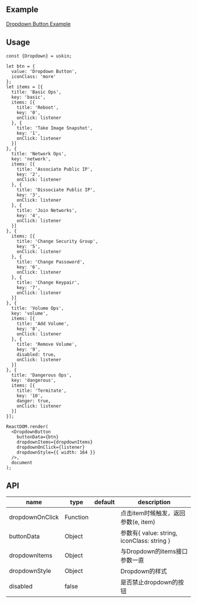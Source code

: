 ## Example
<a href="./dropdown-button.html" target="_blank">Dropdown Button Example</a>

## Usage
```
const {Dropdown} = uskin;

let btn = {
  value: 'Dropdown Button',
  iconClass: 'more'
};
let items = [{
  title: 'Basic Ops',
  key: 'basic',
  items: [{
    title: 'Reboot',
    key: '0',
    onClick: listener
  }, {
    title: 'Take Image Snapshot',
    key: '1',
    onClick: listener
  }]
}, {
  title: 'Network Ops',
  key: 'network',
  items: [{
    title: 'Associate Public IP',
    key: '2',
    onClick: listener
  }, {
    title: 'Dissociate Public IP',
    key: '3',
    onClick: listener
  }, {
    title: 'Join Networks',
    key: '4',
    onClick: listener
  }]
}, {
  items: [{
    title: 'Change Security Group',
    key: '5',
    onClick: listener
  }, {
    title: 'Change Passoword',
    key: '6',
    onClick: listener
  }, {
    title: 'Change Keypair',
    key: '7',
    onClick: listener
  }]
}, {  
  title: 'Volume Ops',
  key: 'volume',
  items: [{
    title: 'Add Volume',
    key: '8',
    onClick: listener
  }, {
    title: 'Remove Volume',
    key: '9',
    disabled: true,
    onClick: listener
  }]
}, {
  title: 'Dangerous Ops',
  key: 'dangerous',
  items: [{
    title: 'Termitate',
    key: '10',
    danger: true,
    onClick: listener
  }]
}];

ReactDOM.render(
  <DropdownButton
    buttonData={btn}
    dropdownItems={dropdownItems}
    dropdownOnClick={listener}
    dropdownStyle={{ width: 164 }}
  />,
  document
);
```

## API
<table>
  <thead>
    <tr>
      <th style="width: 100px;">name</th>
      <th style="width: 50px;">type</th>
      <th style="width: 50px;">default</th>
      <th>description</th>
    </tr>
  </thead>
  <tbody>
    <tr>
      <td>dropdownOnClick</td>
      <td>Function</td>
      <td></td>
      <td>点击item时候触发，返回参数(e, item)</td>
    </tr>
    <tr>
      <td>buttonData</td>
      <td>Object</td>
      <td></td>
      <td>参数有{ value: string, iconClass: string }</td>
    </tr>
    <tr>
      <td>dropdownItems</td>
      <td>Object</td>
      <td></td>
      <td>与Dropdown的items接口参数一直</td>
    </tr>
    <tr>
      <td>dropdownStyle</td>
      <td>Object</td>
      <td></td>
      <td>Dropdown的样式</td>
    </tr>
    <tr>
      <td>disabled</td>
      <td>false</td>
      <td></td>
      <td>是否禁止dropdown的按钮</td>
    </tr>
  </tbody>
</table>


